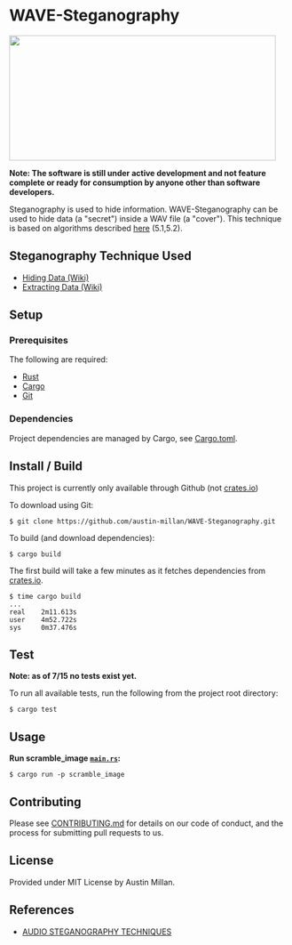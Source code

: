 # WAVE-Steganography
<img src="https://cdn-images-1.medium.com/max/1400/1*dQyfOpFWmSxrmdOcQgW6OQ.jpeg" width="480" height="225">

**Note: The software is still under active development and not
feature complete or ready for consumption by anyone other than
software developers.**

Steganography is used to hide information. WAVE-Steganography can be used
to hide data (a "secret") inside a WAV file (a "cover"). This
technique is based on algorithms described
[here](http://shodhganga.inflibnet.ac.in/bitstream/10603/147552/14/14_chapter%205.pdf)
(5.1,5.2).


## Steganography Technique Used

- [Hiding Data (Wiki)](https://github.com/austin-millan/WAVE-Steganography/wiki/Embedding)
- [Extracting Data (Wiki)](https://github.com/austin-millan/WAVE-Steganography/wiki/Extracting)


## Setup
### Prerequisites
The following are required:
* [Rust](https://www.rust-lang.org/en-US/install.html)
* [Cargo](https://doc.rust-lang.org/cargo/)
* [Git](https://git-scm.com/downloads)


###  Dependencies
Project dependencies are managed by Cargo, see
[Cargo.toml](https://github.com/austin-millan/WAVE-Steganography/blob/master/Cargo.toml).

## Install / Build

This project is currently only available through Github (not [crates.io](https://crates.io/))

To download using Git:

`$ git clone https://github.com/austin-millan/WAVE-Steganography.git`

To build (and download dependencies):

`$ cargo build`

The first build will take a few minutes as it fetches dependencies from
[crates.io](https://crates.io/).

```
$ time cargo build
...
real    2m11.613s
user    4m52.722s
sys     0m37.476s
```


## Test

**Note: as of 7/15 no tests exist yet.**

To run all available tests, run the following from the project root directory:

`$ cargo test`

## Usage

**Run scramble_image
[`main.rs`](https://github.com/austin-millan/WAVE-Steganography/blob/master/src/scramble_image/src/main.rs):**

`$ cargo run -p scramble_image`


## Contributing
Please see
[CONTRIBUTING.md](https://github.com/austin-millan/WAVE-Steganography/blob/master/CONTRIBUTING.md) for details on our code of conduct, and the process for submitting pull requests to us.

## License

Provided under MIT License by Austin Millan.

## References

* [AUDIO STEGANOGRAPHY TECHNIQUES](http://shodhganga.inflibnet.ac.in/bitstream/10603/147552/14/14_chapter%205.pdf)